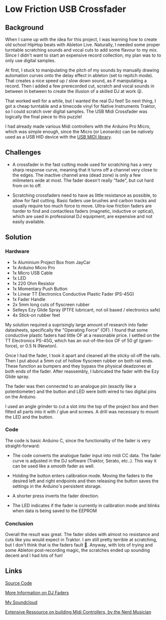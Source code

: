 
# Low Friction USB Crossfader

## Background

When I came up with the idea for this project, I was learning how to create old school HipHop beats with Ableton Live. Naturally, I needed some proper turntable scratching sounds and vocal cuts to add some flavour to my mix. Since I didn't want to start an expensive record collection, my plan was to to only use digital samples. 

At first, I stuck to manipulating the pitch of my sounds by manually drawing automation curves onto the delay effect in ableton (set to repitch mode). That creates a nice speed up / slow down sound, as if manipulating a record.
Then i added a few prerecorded cut, scratch and vocal sounds in between in between to create the illusion of a skilled DJ at work 😜.

That worked well for a while, but I wanted the real DJ feel! So next thing, I got a cheap turntable and a timecode vinyl for Native Instruments Traktor, so I could scratch over digital samples. The USB Midi Crossfader was logically the final piece to this puzzle!

I had already made various Midi controllers with the Arduino Pro Micro, which was simple enough, since the Micro (or Leonardo) can be natively used as a USB HID device with the [USB MIDI library](https://github.com/arduino-libraries/MIDIUSB).

## Challenges
- A crossfader in the fast cutting mode used for scratching has a very sharp response curve, meaning that it turns off a channel very close to the edges. The inactive channel area (dead zone) is only a few milimeters wide at most. The fader doesn't really "fade", but cut hard from on to off.

- Scratching crossfaders need to have as little resistance as possible, to allow for fast cutting. Basic faders use brushes and carbon tracks and usually require too much force to move. Ultra-low friction faders are harder to find and contactless faders (magnetic, inductive or optical), which are used in professional DJ equipment, are expensive and not easily available.

## Solution

### Hardware
- 1x Aluminium Project Box from JayCar
- 1x Arduino Micro Pro
- 1x Micro USB Cable
- 1x LED
- 1x 220 Ohm Resistor
- 1x Momentary Push Button
- 1x Linear TT Electronics Conductive Plastic Fader (PS-45G)
- 1x Fader Handle
- 2x 5mm long cuts of flyscreen rubber
- Selleys Ezy Glide Spray (PTFE lubricant, not oil based / electronics safe)
- 4x Stick-on rubber feet

My solution required a suprisingly large amount of research into fader datasheets, specifically the "Operating Force" (OF). I found that some conductive plastic faders had little OF at a reasonable price. I settled on the TT Electronics PS-45G, which has an out-of-the-box OF of 50 gf (gram-force), or 0.5 N (Newton).

Once I had the fader, I took it apart and cleaned all the sticky oil off the rails. 
Then I put about a 5mm cut of hollow flyscreen rubber on both rail ends. These function as bumpers and they bypass the physical deadzones at both ends of the fader. After reassembly, I lubricated the fader with the Ezy Glide spray.

The fader was then connected to an analogue pin (exactly like a potentiometer) and the button and LED were both wired to two digital pins on the Arduino.

I used an angle grinder to cut a slot into the top of the project box and then fitted all parts into it with / glue and screws. A drill was necessary to mount the LED and the button.


### Code

The code is basic Arduino C, since the functionality of the fader is very straight-forward:

- The code converts the analogue fader input into midi CC data. The fader curve is adjusted in the DJ software (Traktor, Serato, etc..). This way it can be used like a smooth fader as well.

- Holding the button enters calibration mode. Moving the faders to the desired left and right endpoints and then releasing the button saves the settings in the Arduino's persistent storage.

- A shorter press inverts the fader direction.

- The LED indicates if the fader is currently in calibration mode and blinks when data is being saved to the EEPROM

### Conclusion
Overall the result was great. The fader slides with almost no resistance and cuts like you would expect in Traktor. I am still pretty terrible at scratching, but I don't think that is the faders fault 🤣. Anyway, with lots of trying and some Ableton post-recording magic, the scratches ended up sounding decent and I had lots of fun!

## Links
[Source Code](https://github.com/anzbert/XfaderV4)

[More Information on DJ Faders](http://rasteri.com/wiki/Faders)

[My Soundcloud](https://soundcloud.com/anzbert)

[Extensive Ressource on building Midi Controllers, by the Nerd Musician](https://www.musiconerd.com/)
